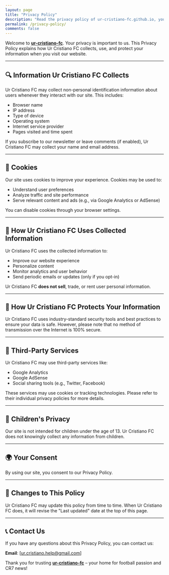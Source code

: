 ```yaml
---
layout: page
title: "Privacy Policy"
description: "Read the privacy policy of ur-cristiano-fc.github.io, your source for football news and updates including Cristiano Ronaldo, CR7, and more."
permalink: /privacy-policy/
comments: false
---
```


Welcome to **[ur-cristiano-fc](https://ur-cristiano-fc.github.io/)**. Your privacy is important to us. This Privacy Policy explains how Ur Cristiano FC collects, use, and protect your information when you visit our website.

---

## 🔍 Information Ur Cristiano FC Collects

Ur Cristiano FC may collect non-personal identification information about users whenever they interact with our site. This includes:

- Browser name
- IP address
- Type of device
- Operating system
- Internet service provider
- Pages visited and time spent

If you subscribe to our newsletter or leave comments (if enabled), Ur Cristiano FC may collect your name and email address.

---

## 🍪 Cookies

Our site uses cookies to improve your experience. Cookies may be used to:

- Understand user preferences
- Analyze traffic and site performance
- Serve relevant content and ads (e.g., via Google Analytics or AdSense)

You can disable cookies through your browser settings.

---

## 📩 How Ur Cristiano FC Uses Collected Information

Ur Cristiano FC uses the collected information to:

- Improve our website experience
- Personalize content
- Monitor analytics and user behavior
- Send periodic emails or updates (only if you opt-in)

Ur Cristiano FC **does not sell**, trade, or rent user personal information.

---

## 🔐 How Ur Cristiano FC Protects Your Information

Ur Cristiano FC uses industry-standard security tools and best practices to ensure your data is safe. However, please note that no method of transmission over the Internet is 100% secure.

---

## 👥 Third-Party Services

Ur Cristiano FC may use third-party services like:

- Google Analytics
- Google AdSense
- Social sharing tools (e.g., Twitter, Facebook)

These services may use cookies or tracking technologies. Please refer to their individual privacy policies for more details.

---

## 🚫 Children's Privacy

Our site is not intended for children under the age of 13. Ur Cristiano FC does not knowingly collect any information from children.

---

## 🌍 Your Consent

By using our site, you consent to our Privacy Policy.

---

## 🔁 Changes to This Policy

Ur Cristiano FC may update this policy from time to time. When Ur Cristiano FC does, it will revise the "Last updated" date at the top of this page.

---

## 📞 Contact Us

If you have any questions about this Privacy Policy, you can contact us:

**Email**: [ur.cristiano.help@gmail.com]

Thank you for trusting **[ur-cristiano-fc](https://ur-cristiano-fc.github.io/)** – your home for football passion and CR7 news!

